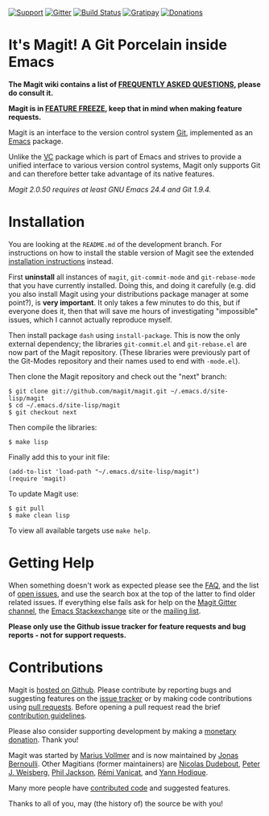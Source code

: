 [![Support](https://img.shields.io/badge/get-help-blue.svg)](#getting-help)
[![Gitter](https://badges.gitter.im/Join%20Chat.svg)][gitter]
[![Build Status](https://travis-ci.org/magit/magit.svg?branch=master)](https://travis-ci.org/magit/magit)
[![Gratipay](http://img.shields.io/gratipay/magit.png)](https://www.gratipay.com/magit)
[![Donations](https://img.shields.io/badge/please-donate-ff69b4.svg)][donations]

It's Magit!  A Git Porcelain inside Emacs
=========================================

**The Magit wiki contains a list of [FREQUENTLY ASKED QUESTIONS][faq],
please do consult it.**

**Magit is in [FEATURE FREEZE][roadmap], keep that in mind when making
feature requests.**

Magit is an interface to the version control system [Git][git],
implemented as an [Emacs][emacs] package.

Unlike the [VC][vc] package which is part of Emacs and strives to
provide a unified interface to various version control systems, Magit
only supports Git and can therefore better take advantage of its
native features.

*Magit 2.0.50 requires at least GNU Emacs 24.4 and Git 1.9.4.*

Installation
============

You are looking at the `README.md` of the development branch.  For
instructions on how to install the stable version of Magit see the
extended [installation instructions][install] instead.

First **uninstall** all instances of `magit`, `git-commit-mode` and
`git-rebase-mode` that you have currently installed.  Doing this,
and doing it carefully (e.g. did you also install Magit using your
distributions package manager at some point?), is **very important**.
It only takes a few minutes to do this, but if everyone does it, then
that will save me hours of investigating "impossible" issues, which I
cannot actually reproduce myself.

Then install package `dash` using `install-package`.  This is now
the only external dependency; the libraries `git-commit.el` and
`git-rebase.el` are now part of the Magit repository.  (These
libraries were previously part of the Git-Modes repository and their
names used to end with `-mode.el`).

Then clone the Magit repository and check out the "next" branch:

    $ git clone git://github.com/magit/magit.git ~/.emacs.d/site-lisp/magit
    $ cd ~/.emacs.d/site-lisp/magit
    $ git checkout next

Then compile the libraries:

    $ make lisp

Finally add this to your init file:

    (add-to-list 'load-path "~/.emacs.d/site-lisp/magit")
    (require 'magit)

To update Magit use:

    $ git pull
    $ make clean lisp

To view all available targets use `make help`.

Getting Help
============

When something doesn't work as expected please see the [FAQ][faq], and
the list of [open issues][issues], and use the search box at the top
of the latter to find older related issues.  If everything else fails
ask for help on the [Magit Gitter channel][gitter], the
[Emacs Stackexchange][emacsstack] site or the [mailing list][group].

**Please only use the Github issue tracker for feature requests and bug
reports - not for support requests.**

Contributions
=============

Magit is [hosted on Github][development].  Please contribute by
reporting bugs and suggesting features on the [issue tracker][issues]
or by making code contributions using [pull requests][pulls].  Before
opening a pull request read the brief
[contribution guidelines][contributing].

Please also consider supporting development by making a
[monetary donation][donations].  Thank you!

Magit was started by [Marius Vollmer][marius] and is now maintained
by [Jonas Bernoulli][jonas].  Other Magitians (former maintainers)
are [Nicolas Dudebout][nicolas], [Peter J. Weisberg][peter],
[Phil Jackson][phil], [Rémi Vanicat][remi], and [Yann Hodique][yann].

Many more people have [contributed code][contributors] and suggested
features.

Thanks to all of you, may (the history of) the source be with you!


[contributing]: https://github.com/magit/magit/blob/next/CONTRIBUTING.md
[development]:  https://github.com/magit/magit
[faq]:          https://github.com/magit/magit/wiki/FAQ
[install]:      https://github.com/magit/magit/wiki/Installation
[issues]:       https://github.com/magit/magit/issues
[pulls]:        https://github.com/magit/magit/pulls
[roadmap]:      https://github.com/magit/magit/issues/1645

[contributors]: http://magit.vc/stats/authors.html
[donations]:    http://magit.vc/donations.html
[manual]:       http://magit.vc/manual/next

[emacsstack]:   http://emacs.stackexchange.com/questions/tagged/magit
[gitter]:       https://gitter.im/magit/magit
[group]:        https://groups.google.com/forum/?fromgroups#!forum/magit

[emacs]: http://www.gnu.org/software/emacs
[git]:   http://git-scm.com
[vc]:    http://www.gnu.org/software/emacs/manual/html_node/emacs/Version-Control.html

[jonas]:   http://emacsair.me
[marius]:  https://github.com/mvollmer
[nicolas]: http://dudebout.com
[peter]:   https://github.com/pjweisberg
[phil]:    https://github.com/philjackson
[remi]:    https://github.com/vanicat
[yann]:    http://www.hodique.info
